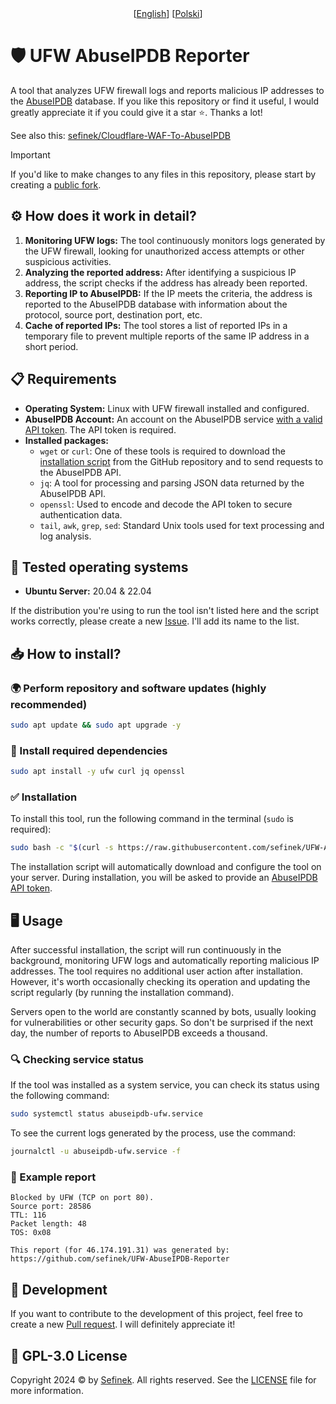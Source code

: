 <div align="center">
  [<a href="README.md">English</a>]
  [<a href="README_PL.md">Polski</a>]
</div>

# 🛡️ UFW AbuseIPDB Reporter
A tool that analyzes UFW firewall logs and reports malicious IP addresses to the [AbuseIPDB](https://www.abuseipdb.com) database.
If you like this repository or find it useful, I would greatly appreciate it if you could give it a star ⭐. Thanks a lot!

See also this: [sefinek/Cloudflare-WAF-To-AbuseIPDB](https://github.com/sefinek/Cloudflare-WAF-To-AbuseIPDB)

> [!IMPORTANT]
> If you'd like to make changes to any files in this repository, please start by creating a [public fork](https://github.com/sefinek/UFW-AbuseIPDB-Reporter/fork).


## ⚙️ How does it work in detail?
1. **Monitoring UFW logs:** The tool continuously monitors logs generated by the UFW firewall, looking for unauthorized access attempts or other suspicious activities.
2. **Analyzing the reported address:** After identifying a suspicious IP address, the script checks if the address has already been reported.
3. **Reporting IP to AbuseIPDB:** If the IP meets the criteria, the address is reported to the AbuseIPDB database with information about the protocol, source port, destination port, etc.
4. **Cache of reported IPs:** The tool stores a list of reported IPs in a temporary file to prevent multiple reports of the same IP address in a short period.


## 📋 Requirements
- **Operating System:** Linux with UFW firewall installed and configured.
- **AbuseIPDB Account:** An account on the AbuseIPDB service [with a valid API token](https://www.abuseipdb.com/account/api). The API token is required.
- **Installed packages:**
  - `wget` or `curl`: One of these tools is required to download the [installation script](install.sh) from the GitHub repository and to send requests to the AbuseIPDB API.
  - `jq`: A tool for processing and parsing JSON data returned by the AbuseIPDB API.
  - `openssl`: Used to encode and decode the API token to secure authentication data.
  - `tail`, `awk`, `grep`, `sed`: Standard Unix tools used for text processing and log analysis.


## 🧪 Tested operating systems
- **Ubuntu Server:** 20.04 & 22.04

If the distribution you're using to run the tool isn't listed here and the script works correctly, please create a new [Issue](https://github.com/sefinek/UFW-AbuseIPDB-Reporter/issues). I'll add its name to the list.


## 📥 How to install?

### 🌍 Perform repository and software updates (highly recommended)
```bash
sudo apt update && sudo apt upgrade -y
```

### 🌌 Install required dependencies
```bash
sudo apt install -y ufw curl jq openssl
```

### ✅ Installation
To install this tool, run the following command in the terminal (`sudo` is required):
```bash
sudo bash -c "$(curl -s https://raw.githubusercontent.com/sefinek/UFW-AbuseIPDB-Reporter/main/install.sh)"
```

The installation script will automatically download and configure the tool on your server. During installation, you will be asked to provide an [AbuseIPDB API token](https://www.abuseipdb.com/account/api).


## 🖥️ Usage
After successful installation, the script will run continuously in the background, monitoring UFW logs and automatically reporting malicious IP addresses.
The tool requires no additional user action after installation. However, it's worth occasionally checking its operation and updating the script regularly (by running the installation command).

Servers open to the world are constantly scanned by bots, usually looking for vulnerabilities or other security gaps.
So don't be surprised if the next day, the number of reports to AbuseIPDB exceeds a thousand.

### 🔍 Checking service status
If the tool was installed as a system service, you can check its status using the following command:
```bash
sudo systemctl status abuseipdb-ufw.service
```

To see the current logs generated by the process, use the command:
```bash
journalctl -u abuseipdb-ufw.service -f
```

### 📄 Example report
```
Blocked by UFW (TCP on port 80).
Source port: 28586
TTL: 116
Packet length: 48
TOS: 0x08

This report (for 46.174.191.31) was generated by:
https://github.com/sefinek/UFW-AbuseIPDB-Reporter
```


## 🤝 Development
If you want to contribute to the development of this project, feel free to create a new [Pull request](https://github.com/sefinek/UFW-AbuseIPDB-Reporter/pulls). I will definitely appreciate it!

## 🔑 GPL-3.0 License
Copyright 2024 © by [Sefinek](https://sefinek.net). All rights reserved. See the [LICENSE](LICENSE) file for more information.